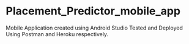 # Placement_Predictor_mobile_app

Mobile Application created using Android Studio
Tested and Deployed Using Postman and Heroku respectively.
